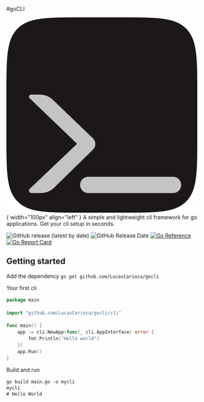 #goCLI

![goCLI](assets/gocli.png){ width="100px" align="left" }
A simple and lightweight cli framework for go applications. Get your cli setup in seconds.

![GitHub release (latest by date)](https://img.shields.io/github/v/release/LucasCarioca/gocli)
![GitHub Release Date](https://img.shields.io/github/release-date/LucasCarioca/gocli)
[![Go Reference](https://pkg.go.dev/badge/github.com/LucasCarioca/gocli.svg)](https://pkg.go.dev/github.com/LucasCarioca/gocli)
[![Go Report Card](https://goreportcard.com/badge/github.com/LucasCarioca/gocli)](https://goreportcard.com/report/github.com/LucasCarioca/gocli)

## Getting started

Add the dependency `go get github.com/LucasCarioca/gocli`

Your first cli

```go
package main

import "github.com/LucasCarioca/gocli/cli"

func main() {
    app := cli.NewApp(func(_ cli.AppInterface) error {
        fmt.Println("Hello world")    	
    })
    app.Run()
}
```

Build and run

```shell
go build main.go -o mycli
mycli
# Hello World
```


